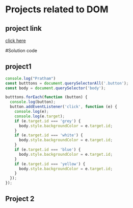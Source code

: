 # Projects related to DOM

## project link
[click here](https://stackblitz.com/edit/dom-project-chaiaurcode?file-index.html)

#Solution code

## project1

```javascript
console.log("Pratham")
const butttons = document.querySelectorAll('.button');
const body = document.querySelector('body');

butttons.forEach(function (button) {
  console.log(button);
  button.addEventListener('click', function (e) {
    console.log(e);
    console.log(e.target);
    if (e.target.id === 'grey') {
      body.style.backgroundColor = e.target.id;
    }
    if (e.target.id === 'white') {
      body.style.backgroundColor = e.target.id;
    }
    if (e.target.id === 'blue') {
      body.style.backgroundColor = e.target.id;
    }
    if (e.target.id === 'yellow') {
      body.style.backgroundColor = e.target.id;
    }
  });
});

```
## Project 2

```javascript


```